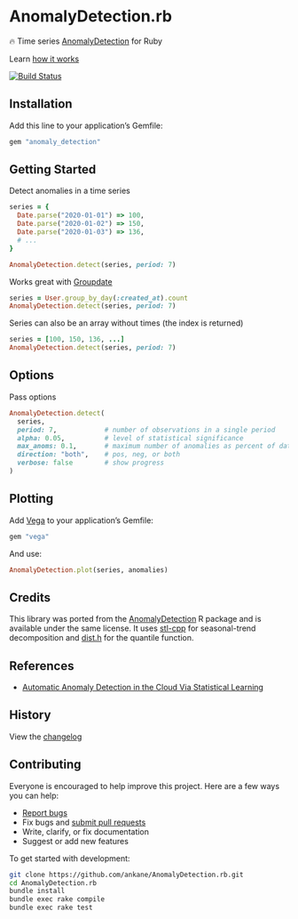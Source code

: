 # AnomalyDetection.rb

:fire: Time series [AnomalyDetection](https://github.com/twitter/AnomalyDetection) for Ruby

Learn [how it works](https://blog.twitter.com/engineering/en_us/a/2015/introducing-practical-and-robust-anomaly-detection-in-a-time-series)

[![Build Status](https://github.com/ankane/AnomalyDetection.rb/workflows/build/badge.svg?branch=master)](https://github.com/ankane/AnomalyDetection.rb/actions)

## Installation

Add this line to your application’s Gemfile:

```ruby
gem "anomaly_detection"
```

## Getting Started

Detect anomalies in a time series

```ruby
series = {
  Date.parse("2020-01-01") => 100,
  Date.parse("2020-01-02") => 150,
  Date.parse("2020-01-03") => 136,
  # ...
}

AnomalyDetection.detect(series, period: 7)
```

Works great with [Groupdate](https://github.com/ankane/groupdate)

```ruby
series = User.group_by_day(:created_at).count
AnomalyDetection.detect(series, period: 7)
```

Series can also be an array without times (the index is returned)

```ruby
series = [100, 150, 136, ...]
AnomalyDetection.detect(series, period: 7)
```

## Options

Pass options

```ruby
AnomalyDetection.detect(
  series,
  period: 7,            # number of observations in a single period
  alpha: 0.05,          # level of statistical significance
  max_anoms: 0.1,       # maximum number of anomalies as percent of data
  direction: "both",    # pos, neg, or both
  verbose: false        # show progress
)
```

## Plotting

Add [Vega](https://github.com/ankane/vega) to your application’s Gemfile:

```ruby
gem "vega"
```

And use:

```ruby
AnomalyDetection.plot(series, anomalies)
```

## Credits

This library was ported from the [AnomalyDetection](https://github.com/twitter/AnomalyDetection) R package and is available under the same license. It uses [stl-cpp](https://github.com/ankane/stl-cpp) for seasonal-trend decomposition and [dist.h](https://github.com/ankane/dist.h) for the quantile function.

## References

- [Automatic Anomaly Detection in the Cloud Via Statistical Learning](https://arxiv.org/abs/1704.07706)

## History

View the [changelog](https://github.com/ankane/AnomalyDetection.rb/blob/master/CHANGELOG.md)

## Contributing

Everyone is encouraged to help improve this project. Here are a few ways you can help:

- [Report bugs](https://github.com/ankane/AnomalyDetection.rb/issues)
- Fix bugs and [submit pull requests](https://github.com/ankane/AnomalyDetection.rb/pulls)
- Write, clarify, or fix documentation
- Suggest or add new features

To get started with development:

```sh
git clone https://github.com/ankane/AnomalyDetection.rb.git
cd AnomalyDetection.rb
bundle install
bundle exec rake compile
bundle exec rake test
```
